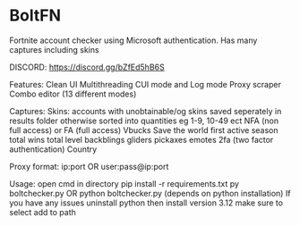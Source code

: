 # BoltFN
Fortnite account checker using Microsoft authentication. Has many captures including skins

DISCORD: https://discord.gg/bZfEd5hB6S

Features:
Clean UI
Multithreading
CUI mode and Log mode
Proxy scraper
Combo editor (13 different modes)

Captures:
Skins: accounts with unobtainable/og skins saved seperately in results folder otherwise sorted into quantities eg 1-9, 10-49 ect
NFA (non full access) or FA (full access)
Vbucks
Save the world
first active season
total wins
total level
backblings
gliders
pickaxes
emotes
2fa (two factor authentication)
Country

Proxy format:
ip:port 
OR
user:pass@ip:port 

Usage:
open cmd in directory
pip install -r requirements.txt
py boltchecker.py
OR
python boltchecker.py
(depends on python installation)
If you have any issues uninstall python then install version 3.12 make sure to select add to path



